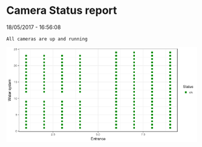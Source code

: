 Camera Status report
================
18/05/2017 - 16:56:08

    All cameras are up and running

![](camreport_files/figure-markdown_github/unnamed-chunk-2-1.png)
